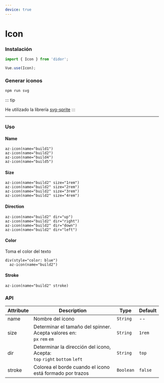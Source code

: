```yaml
---
device: true
---
```


# Icon

### Instalación

```javascript
import { Icon } from 'didor';

Vue.use(Icon);
```

### Generar iconos

```bash
npm run svg
```

::: tip

He utilizado la librería [svg-sprite](https://github.com/jkphl/svg-sprite)
:::

---

### Uso

#### Name

```pug
az-icon(name="build1")
az-icon(name="build2")
az-icon(name="build4")
az-icon(name="build5")
```

#### Size

```pug
az-icon(name="build2" size="1rem")
az-icon(name="build2" size="2rem")
az-icon(name="build2" size="3rem")
az-icon(name="build2" size="4rem")
```

#### Direction

```pug
az-icon(name="build2" dir="up")
az-icon(name="build2" dir="right")
az-icon(name="build2" dir="down")
az-icon(name="build2" dir="left")
```

#### Color

Toma el color del texto

```pug
div(style="color: blue")
  az-icon(name="build2")
```

#### Stroke

```pug
az-icon(name="build2" stroke)
```

### API

| Attribute   | Description                                | Type      | Default   |
| ----------- | ------------------------------------------ | --------- | --------- |
| name        | Nombre del icono                           | `String`  | --        |
| size        | Determinar el tamaño del spinner. Acepta valores en:<br>`px` `rem` `em`             | `String` | `1rem`    |
| dir         | Determinar la dirección del icono, Acepta:<br>`top` `right` `bottom` `left`       | `String` | `top`   |
| stroke      | Colorea el borde cuando el icono está formado por trazos  | `Boolean` | `false`   |
